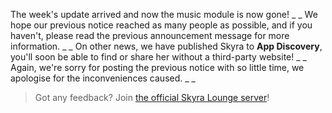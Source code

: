 The week's update arrived and now the music module is now gone!
_ _
We hope our previous notice reached as many people as possible, and if you haven't, please read the previous announcement message for more information.
_ _
On other news, we have published Skyra to **App Discovery**, you'll soon be able to find or share her without a third-party website!
_ _
Again, we're sorry for posting the previous notice with so little time, we apologise for the inconveniences caused.
_ _
> Got any feedback? Join [the official Skyra Lounge server](https://join.skyra.pw)!
